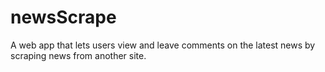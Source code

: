 # newsScrape
A web app that lets users view and leave comments on the latest news by scraping news from another site.
